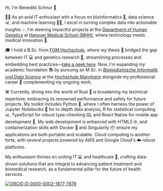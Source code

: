 Hi, I'm Benedikt Schnur 👋

👨‍💻 As an avid IT enthusiast with a focus on bioinformatics 🧬, data science 📊, and machine learning 🤖🧠, I excel in turning complex data into actionable insights 💡. I'm steering impactful projects at the [Department of Human Genetics](https://www.mhh.de/en/human-genetics) at [Hanover Medical School (MHH)](https://www.mhh.de/en), where technology meets medical innovation 🔬.

🎓 I hold a B.Sc. from [FOM Hochschule](https://www.fom.de/), where my thesis 📄 bridged the gap between IT 💻 and genetics research 🧫, streamlining processes and embedding best practices—[take a peek here](https://benekenobi.github.io/bachelor-thesis/). Now, I'm expanding my academic foundation 📚 by pursuing an M.Sc. in [*Biomedizinische Informatik und Data Science*](https://www.master-bids.de/) at the [Hochschule Mannheim](https://www.hs-mannheim.de/) alongside my professional career 💼 complementing my ongoing work.

🛠️ Currently, diving into the world of Rust 🦀 is broadening my technical repertoire, embracing its renowned performance and safety for future projects. My toolkit includes Python 🐍, where I often harness the power of Jupyter Notebooks 📓 for in-depth data analysis, R for statistical computing 📊, TypeScript for robust type-checking ⌨️, and React Native for mobile app development 📱. My web development is enhanced with HTML5 🌐, and containerization skills with Docker 🐳 and Singularity 📦 ensure my applications are both portable and scalable. Cloud computing is another forte, with several projects powered by AWS and Google Cloud's ☁️ robust platforms.

My enthusiasm thrives on uniting IT 💻 and healthcare 🏥, crafting data-driven solutions that are integral to advancing patient treatment and biomedical research, as a fundamental pillar for the future of health services.

[![ORCID iD](https://user-images.githubusercontent.com/1708125/207055290-f1c6dfde-9a79-4adc-bd91-aff171414178.png) 0000-0002-1977-7878](https://orcid.org/0000-0002-1977-7878)
